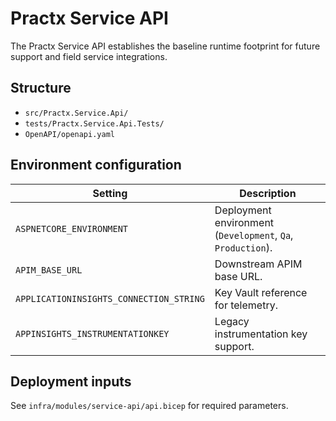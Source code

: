 # Practx Service API

The Practx Service API establishes the baseline runtime footprint for future support and field service
integrations.

## Structure

- `src/Practx.Service.Api/`
- `tests/Practx.Service.Api.Tests/`
- `OpenAPI/openapi.yaml`

## Environment configuration

| Setting | Description |
| --- | --- |
| `ASPNETCORE_ENVIRONMENT` | Deployment environment (`Development`, `Qa`, `Production`). |
| `APIM_BASE_URL` | Downstream APIM base URL. |
| `APPLICATIONINSIGHTS_CONNECTION_STRING` | Key Vault reference for telemetry. |
| `APPINSIGHTS_INSTRUMENTATIONKEY` | Legacy instrumentation key support. |

## Deployment inputs

See `infra/modules/service-api/api.bicep` for required parameters.
